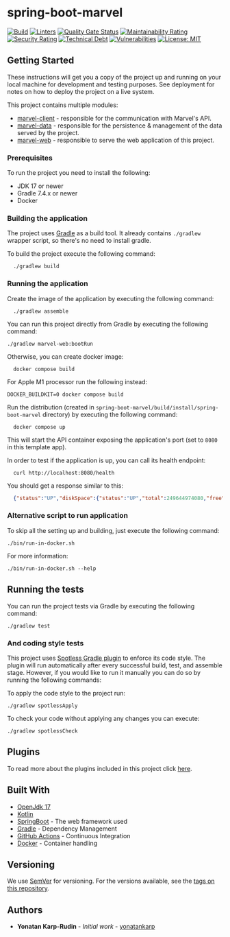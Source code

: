# spring-boot-marvel

[![Build](https://github.com/yonatankarp/spring-boot-marvel/actions/workflows/ci.yml/badge.svg)](https://github.com/yonatankarp/spring-boot-marvel/actions/workflows/ci.yml)
[![Linters](https://github.com/yonatankarp/spring-boot-marvel/actions/workflows/linting.yml/badge.svg)](https://github.com/yonatankarp/spring-boot-marvel/actions/workflows/linting.yml)
[![Quality Gate Status](https://sonarcloud.io/api/project_badges/measure?project=yonatankarp_spring-boot-marvel&metric=alert_status)](https://sonarcloud.io/summary/new_code?id=yonatankarp_spring-boot-marvel)
[![Maintainability Rating](https://sonarcloud.io/api/project_badges/measure?project=yonatankarp_spring-boot-marvel&metric=sqale_rating)](https://sonarcloud.io/summary/new_code?id=yonatankarp_spring-boot-marvel)
[![Security Rating](https://sonarcloud.io/api/project_badges/measure?project=yonatankarp_spring-boot-marvel&metric=security_rating)](https://sonarcloud.io/summary/new_code?id=yonatankarp_spring-boot-marvel)
[![Technical Debt](https://sonarcloud.io/api/project_badges/measure?project=yonatankarp_spring-boot-marvel&metric=sqale_index)](https://sonarcloud.io/summary/new_code?id=yonatankarp_spring-boot-marvel)
[![Vulnerabilities](https://sonarcloud.io/api/project_badges/measure?project=yonatankarp_spring-boot-marvel&metric=vulnerabilities)](https://sonarcloud.io/summary/new_code?id=yonatankarp_spring-boot-marvel)
[![License: MIT](https://img.shields.io/badge/License-MIT-yellow.svg)](https://opensource.org/licenses/MIT)

## Getting Started

These instructions will get you a copy of the project up and running on your
local machine for development and testing purposes. See deployment for notes on
how to deploy the project on a live system.

This project contains multiple modules:

- [marvel-client](./marvel-client/README.md) - responsible for the communication
with Marvel's API.
- [marvel-data](./marvel-data/README.md) - responsible for the persistence &
management of the data served by the project.
- [marvel-web](./marvel-web/README.md) - responsible to serve the web
application of this project.

### Prerequisites

To run the project you need to install the following:

- JDK 17 or newer
- Gradle 7.4.x or newer
- Docker

### Building the application

The project uses [Gradle](https://gradle.org) as a build tool. It already contains
`./gradlew` wrapper script, so there's no need to install gradle.

To build the project execute the following command:

```shell
  ./gradlew build
```

### Running the application

Create the image of the application by executing the following command:

```shell
  ./gradlew assemble
```

You can run this project directly from Gradle by executing the following
command:

```shell
./gradlew marvel-web:bootRun 
```

Otherwise, you can create docker image:

```shell
  docker compose build
```

For Apple M1 processor run the following instead:

```shell
DOCKER_BUILDKIT=0 docker compose build
```

Run the distribution (created in `spring-boot-marvel/build/install/spring-boot-marvel`
directory) by executing the following command:

```shell
  docker compose up
```

This will start the API container exposing the application's port
(set to `8080` in this template app).

In order to test if the application is up, you can call its health endpoint:

```shell
  curl http://localhost:8080/health
```

You should get a response similar to this:

```json
  {"status":"UP","diskSpace":{"status":"UP","total":249644974080,"free":137188298752,"threshold":10485760}}
```

### Alternative script to run application

To skip all the setting up and building, just execute the following command:

```shell
./bin/run-in-docker.sh
```

For more information:

```shell
./bin/run-in-docker.sh --help
```

## Running the tests

You can run the project tests via Gradle by executing the following command:

```shell
./gradlew test
```

### And coding style tests

This project uses [Spotless Gradle plugin](https://github.com/diffplug/spotless)
to enforce its code style. The plugin will run automatically after every
successful build, test, and assemble stage. However, if you would like to run
it manually you can do so by running the following commands:

To apply the code style to the project run:

```shell
./gradlew spotlessApply
```

To check your code without applying any changes you can execute:

```shell
./gradlew spotlessCheck
```

## Plugins

To read more about the plugins included in this project click
[here](./docs/plugins.md).

## Built With

- [OpenJdk 17](https://openjdk.java.net/projects/jdk/17/)
- [Kotlin](https://kotlinlang.org/)
- [SpringBoot](https://spring.io/projects/spring-boot) - The web framework used
- [Gradle](https://gradle.org/) - Dependency Management
- [GitHub Actions](https://docs.github.com/en/actions) - Continuous Integration
- [Docker](https://www.docker.com/) - Container handling

## Versioning

We use [SemVer](http://semver.org/) for versioning. For the versions available,
see the [tags on this repository](https://github.com/your/project/tags).

## Authors

- **Yonatan Karp-Rudin** - *Initial work* - [yonatankarp](https://github.com/yonatankarp)
